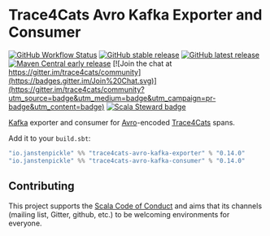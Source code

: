 # Trace4Cats Avro Kafka Exporter and Consumer

[![GitHub Workflow Status](https://img.shields.io/github/workflow/status/trace4cats/trace4cats-avro-kafka/Continuous%20Integration)](https://github.com/trace4cats/trace4cats-avro-kafka/actions?query=workflow%3A%22Continuous%20Integration%22)
[![GitHub stable release](https://img.shields.io/github/v/release/trace4cats/trace4cats-avro-kafka?label=stable&sort=semver)](https://github.com/trace4cats/trace4cats-avro-kafka/releases)
[![GitHub latest release](https://img.shields.io/github/v/release/trace4cats/trace4cats-avro-kafka?label=latest&include_prereleases&sort=semver)](https://github.com/trace4cats/trace4cats-avro-kafka/releases)
[![Maven Central early release](https://img.shields.io/maven-central/v/io.janstenpickle/trace4cats-avro-kafka-exporter_2.13?label=early)](https://maven-badges.herokuapp.com/maven-central/io.janstenpickle/trace4cats-avro-kafka-exporter_2.13)
[![Join the chat at https://gitter.im/trace4cats/community](https://badges.gitter.im/Join%20Chat.svg)](https://gitter.im/trace4cats/community?utm_source=badge&utm_medium=badge&utm_campaign=pr-badge&utm_content=badge)
[![Scala Steward badge](https://img.shields.io/badge/Scala_Steward-helping-blue.svg?style=flat&logo=data:image/png;base64,iVBORw0KGgoAAAANSUhEUgAAAA4AAAAQCAMAAAARSr4IAAAAVFBMVEUAAACHjojlOy5NWlrKzcYRKjGFjIbp293YycuLa3pYY2LSqql4f3pCUFTgSjNodYRmcXUsPD/NTTbjRS+2jomhgnzNc223cGvZS0HaSD0XLjbaSjElhIr+AAAAAXRSTlMAQObYZgAAAHlJREFUCNdNyosOwyAIhWHAQS1Vt7a77/3fcxxdmv0xwmckutAR1nkm4ggbyEcg/wWmlGLDAA3oL50xi6fk5ffZ3E2E3QfZDCcCN2YtbEWZt+Drc6u6rlqv7Uk0LdKqqr5rk2UCRXOk0vmQKGfc94nOJyQjouF9H/wCc9gECEYfONoAAAAASUVORK5CYII=)](https://scala-steward.org)

[Kafka] exporter and consumer for [Avro]-encoded [Trace4Cats] spans.

Add it to your `build.sbt`:

```scala
"io.janstenpickle" %% "trace4cats-avro-kafka-exporter" % "0.14.0"
"io.janstenpickle" %% "trace4cats-avro-kafka-consumer" % "0.14.0"
```

## Contributing

This project supports the [Scala Code of Conduct](https://typelevel.org/code-of-conduct.html) and aims that its channels
(mailing list, Gitter, github, etc.) to be welcoming environments for everyone.

[Trace4Cats]: https://github.com/trace4cats/trace4cats
[Avro]: https://avro.apache.org
[Kafka]: https://kafka.apache.org/
